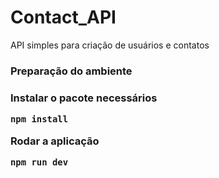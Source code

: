 # Contact_API

API simples para criação de usuários e contatos

<h3> Preparação do ambiente <h3>

<p>Instalar o pacote necessários </p>

```shell
npm install
```

<p>Rodar a aplicação </p>

```shell
npm run dev
```
